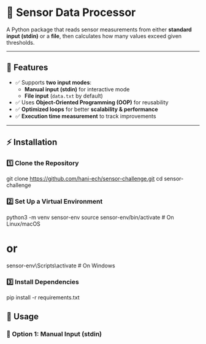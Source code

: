 # 📡 Sensor Data Processor

A Python package that reads sensor measurements from either **standard input (stdin)** or a **file**, then calculates how many values exceed given thresholds.

---

## 📌 Features

- ✅ Supports **two input modes**:  
  - **Manual input (stdin)** for interactive mode  
  - **File input** (`data.txt` by default)  
- ✅ Uses **Object-Oriented Programming (OOP)** for reusability  
- ✅ **Optimized loops** for better **scalability & performance**  
- ✅ **Execution time measurement** to track improvements  

---

## ⚡ Installation

### 1️⃣ Clone the Repository

git clone https://github.com/hani-ech/sensor-challenge.git
cd sensor-challenge


### 2️⃣ Set Up a Virtual Environment
python3 -m venv sensor-env
source sensor-env/bin/activate  # On Linux/macOS
# or
sensor-env\Scripts\activate  # On Windows

### 3️⃣ Install Dependencies
pip install -r requirements.txt


## 🚀 Usage

### 🔹 Option 1: Manual Input (stdin)


